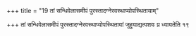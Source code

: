 +++
title = "19 तां सन्धिवेलासमीपं पुरस्तादग्नेरवस्थाप्योपस्थितायाम्"

+++
तां सन्धिवेलासमीपं पुरस्तादग्नेरवस्थाप्योपस्थितायां जुहुयाद्यत्पशवः प्र ध्यायतेति १९